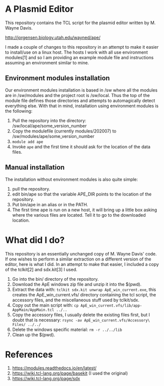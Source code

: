 # A Plasmid Editor

This repository contains the TCL script for the plasmid editor written by
M. Wayne Davis.

http://jorgensen.biology.utah.edu/wayned/ape/

I made a couple of changes to this repository in an attempt to make it easier to
install/use on a linux host.  The hosts I work with all use environment
modules[1] and so I am providing an example module file and instructions
assuming an environment similar to mine.

## Environment modules installation

Our environment modules installation is based in /sw where all the modules are
in /sw/modules and the project root is /sw/local.  Thus the top of the module
file defines those directories and attempts to automagically detect everything
else.  With that in mind, installation using environment modules is the
following:

1. Pull the repository into the directory: /sw/local/ape/some_version_number
2. Copy the modulefile (currently modules/202007) to /sw/modules/ape/some_version_number
3. `module add ape`
4. Invoke `ape` and the first time it should ask for the location of the
   data files.

## Manual installation

The installation without environment modules is also quite simple:

1. pull the repository.
2. edit bin/ape so that the variable APE_DIR points to the location of the
   repository.
3. Put bin/ape in an alias or in the PATH.
4. The first time ape is run on a new host, it will bring up a little box
   asking where the various files are located.  Tell it to go to the downloaded
   location.

# What did I do?

This repository is an essentially unchanged copy of M. Wayne Davis' code.  If
one wishes to perform a similar extraction on a different version of the editor,
here is what I did.  In an attempt to make that easier, I included a copy of the
tclkit[2] and sdx.kit[3] I used.

1.  Go into the bin/ directory of the repository.
2.  Download the ApE windows zip file and unzip it into the $(pwd).
3.  Extract the data with: `tclkit sdx.kit unwrap ApE_win_current.exe`,
    this creates the ApE_win_current.vfs/ directory containing the tcl
    script, the accessory files, and the miscellaneous stuff used by
    tclkit/sdx.
4.  Copy out the main script with:
    `cp ApE_win_current.vfs/lib/app-AppMain/AppMain.tcl ../..`
5.  Copy the accessory files, I usually delete the existing files first, but I
    doubt that is necessary: `rsync -av ApE_win_current.vfs/Accessory\ Files/ ../../`
6.  Delete the windows specific material: `rm -r ../../lib`
7.  Clean up the $(pwd).

# References

1. https://modules.readthedocs.io/en/latest/
2. https://wiki.tcl-lang.org/page/basekit (I used the original)
3. https://wiki.tcl-lang.org/page/sdx
